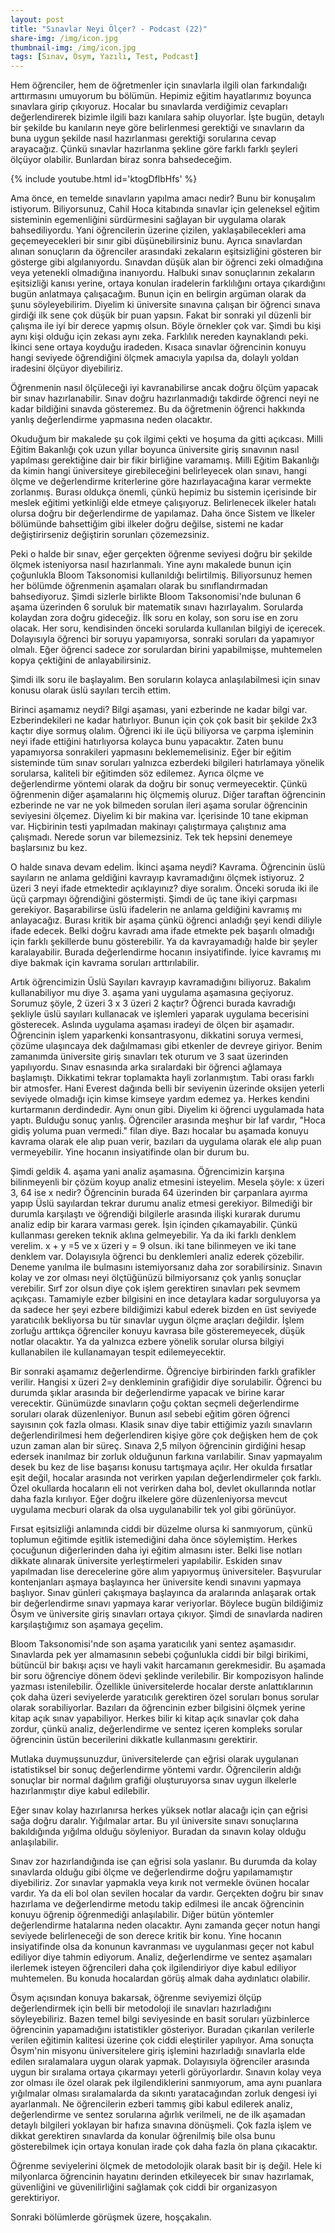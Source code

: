 ```yaml
---
layout: post
title: "Sınavlar Neyi Ölçer? - Podcast (22)"
share-img: /img/icon.jpg
thumbnail-img: /img/icon.jpg
tags: [Sınav, Ösym, Yazılı, Test, Podcast]
---
```





Hem öğrenciler, hem de öğretmenler için sınavlarla ilgili olan farkındalığı arttırmasını umuyorum bu bölümün. Hepimiz eğitim hayatlarımız boyunca sınavlara girip çıkıyoruz. Hocalar bu sınavlarda verdiğimiz cevapları değerlendirerek bizimle ilgili bazı kanılara sahip oluyorlar. İşte bugün, detaylı bir şekilde bu kanıların neye göre belirlenmesi gerektiği ve sınavların da buna uygun şekilde nasıl hazırlanması gerektiği sorularına cevap arayacağız. Çünkü sınavlar hazırlanma şekline göre farklı farklı şeyleri ölçüyor olabilir. Bunlardan biraz sonra bahsedeceğim.

{% include youtube.html id='ktogDflbHfs' %}

Ama önce, en temelde sınavların yapılma amacı nedir? Bunu bir konuşalım istiyorum. Biliyorsunuz, Cahil Hoca kitabında sınavlar için geleneksel eğitim sisteminin egemenliğini sürdürmesini sağlayan bir uygulama olarak bahsediliyordu. Yani öğrencilerin üzerine çizilen, yaklaşabilecekleri ama geçemeyecekleri bir sınır gibi düşünebilirsiniz bunu. Ayrıca sınavlardan alınan sonuçların da öğrenciler arasındaki zekaların eşitsizliğini gösteren bir gösterge gibi algılanıyordu. Sınavdan düşük alan bir öğrenci zeki olmadığına veya yetenekli olmadığına inanıyordu. Halbuki sınav sonuçlarının zekaların eşitsizliği kanısı yerine, ortaya konulan iradelerin farklılığını ortaya çıkardığını bugün anlatmaya çalışacağım. Bunun için en belirgin argüman olarak da şunu söyleyebilirim. Diyelim ki üniversite sınavına çalışan bir öğrenci sınava girdiği ilk sene çok düşük bir puan yapsın. Fakat bir sonraki yıl düzenli bir çalışma ile iyi bir derece yapmış olsun. Böyle örnekler çok var. Şimdi bu kişi aynı kişi olduğu için zekası aynı zeka. Farklılık nereden kaynaklandı peki. İkinci sene ortaya koyduğu iradeden. Kısaca sınavlar öğrencinin konuyu hangi seviyede öğrendiğini ölçmek amacıyla yapılsa da, dolaylı yoldan iradesini ölçüyor diyebiliriz.

Öğrenmenin nasıl ölçüleceği iyi kavranabilirse ancak doğru ölçüm yapacak bir sınav hazırlanabilir. Sınav doğru hazırlanmadığı takdirde öğrenci neyi ne kadar bildiğini sınavda gösteremez. Bu da öğretmenin öğrenci hakkında yanlış değerlendirme yapmasına neden olacaktır. 

Okuduğum bir makalede şu çok ilgimi çekti ve hoşuma da gitti açıkcası. Milli Eğitim Bakanlığı çok uzun yıllar boyunca üniversite giriş sınavının nasıl yapılması gerektiğine dair bir fikir birliğine varamamış. Milli Eğitim Bakanlığı da kimin hangi üniversiteye girebileceğini belirleyecek olan sınavı, hangi ölçme ve değerlendirme kriterlerine göre hazırlayacağına karar vermekte zorlanmış. Burası oldukça önemli, çünkü hepimiz bu sistemin içerisinde bir meslek eğitimi yetkinliği elde etmeye çalışıyoruz. Belirlenecek ilkeler hatalı olursa doğru bir değerlendirme de yapılamaz.  Daha önce Sistem ve İlkeler bölümünde bahsettiğim gibi ilkeler doğru değilse, sistemi ne kadar değiştirirseniz değiştirin sorunları çözemezsiniz. 

Peki o halde bir sınav, eğer gerçekten öğrenme seviyesi doğru bir şekilde ölçmek isteniyorsa nasıl hazırlanmalı. Yine aynı makalede bunun için çoğunlukla Bloom Taksonomisi kullanıldığı belirtilmiş. Biliyorsunuz hemen her bölümde öğrenmenin aşamaları olarak bu sınıflandırmadan bahsediyoruz. 
Şimdi sizlerle birlikte Bloom Taksonomisi'nde bulunan 6 aşama üzerinden 6 soruluk bir matematik sınavı hazırlayalım. Sorularda kolaydan zora doğru gideceğiz. İlk soru en kolay, son soru ise en zoru olacak. Her soru, kendisinden önceki sorularda kullanılan bilgiyi de içerecek. Dolayısıyla öğrenci bir soruyu yapamıyorsa, sonraki soruları da yapamıyor olmalı. Eğer öğrenci sadece zor sorulardan birini yapabilmişse, muhtemelen kopya çektiğini de anlayabilirsiniz.

Şimdi ilk soru ile başlayalım. Ben soruların kolayca anlaşılabilmesi için sınav konusu olarak üslü sayıları tercih ettim.

Birinci aşamamız neydi? Bilgi aşaması, yani ezberinde ne kadar bilgi var. Ezberindekileri ne kadar hatırlıyor. Bunun için çok çok basit bir şekilde 2x3 kaçtır diye sormuş olalım. Öğrenci iki ile üçü biliyorsa ve çarpma işleminin neyi ifade ettiğini hatırlıyorsa kolayca bunu yapacaktır. Zaten bunu yapamıyorsa sonrakileri yapmasını beklememelisiniz. Eğer bir eğitim sisteminde tüm sınav soruları yalnızca ezberdeki bilgileri hatırlamaya yönelik sorularsa, kaliteli bir eğitimden söz edilemez. Ayrıca ölçme ve değerlendirme yöntemi olarak da doğru bir sonuç vermeyecektir. Çünkü öğrenmenin diğer aşamalarını hiç ölçmemiş oluruz. Diğer taraftan öğrencinin ezberinde ne var ne yok bilmeden sorulan ileri aşama sorular öğrencinin seviyesini ölçemez. Diyelim ki bir makina var. İçerisinde 10 tane ekipman var. Hiçbirinin testi yapılmadan makinayı çalıştırmaya çalıştınız ama çalışmadı. Nerede sorun var bilemezsiniz. Tek tek hepsini denemeye başlarsınız bu kez.

O halde sınava devam edelim. İkinci aşama neydi? Kavrama. Öğrencinin üslü sayıların ne anlama geldiğini kavrayıp kavramadığını ölçmek istiyoruz. 2 üzeri 3 neyi ifade etmektedir açıklayınız? diye soralım. Önceki soruda iki ile üçü çarpmayı öğrendiğini göstermişti. Şimdi de üç tane ikiyi çarpması gerekiyor. Başarabilirse üsIü ifadelerin ne anlama geldiğini kavramış mı anlayacağız. Burası kritik bir aşama çünkü öğrenci anladığı şeyi kendi diliyle ifade edecek. Belki doğru kavradı ama ifade etmekte pek başarılı olmadığı için farklı şekillerde bunu gösterebilir. Ya da kavrayamadığı halde bir şeyler karalayabilir. Burada değerlendirme hocanın insiyatifinde. İyice kavramış mı diye bakmak için  kavrama soruları arttırılabilir.

Artık öğrencimizin Üslü Sayıları kavrayıp kavramadığını biliyoruz. Bakalım kullanabiliyor mu diye 3. aşama yani uygulama aşamasına geçiyoruz. Sorumuz şöyle, 2 üzeri 3 x 3 üzeri 2 kaçtır? Öğrenci burada kavradığı şekliyle üslü sayıları kullanacak ve işlemleri yaparak uygulama becerisini gösterecek. Aslında uygulama aşaması iradeyi de ölçen bir aşamadır. Öğrencinin işlem yaparkenki konsantrasyonu, dikkatini soruya vermesi, çözüme ulaşıncaya dek dağılmaması gibi etkenler de devreye giriyor. Benim zamanımda üniversite giriş sınavları tek oturum ve 3 saat üzerinden yapılıyordu. Sınav esnasında arka sıralardaki bir öğrenci ağlamaya başlamıştı. Dikkatimi tekrar toplamakta hayli zorlanmıştım. Tabi orası farklı bir atmosfer. Hani Everest dağında belli bir seviyenin üzerinde oksijen yeterli seviyede olmadığı için kimse kimseye yardım edemez ya. Herkes kendini kurtarmanın derdindedir. Aynı onun gibi. Diyelim ki öğrenci uygulamada hata yaptı. Bulduğu sonuç yanlış. Öğrenciler arasında meşhur bir laf vardır, "Hoca gidiş yoluma puan vermedi." filan diye. Bazı hocalar bu aşamada konuyu kavrama olarak ele alıp puan verir, bazıları da uygulama olarak ele alıp puan vermeyebilir. Yine hocanın insiyatifinde olan bir durum bu.

Şimdi geldik 4. aşama yani analiz aşamasına. Öğrencimizin karşına bilinmeyenli bir çözüm koyup analiz etmesini isteyelim. Mesela şöyle: x üzeri 3, 64 ise x nedir? Öğrencinin burada 64 üzerinden bir çarpanlara ayırma yapıp Üslü sayılardan tekrar durumu analiz etmesi gerekiyor. Bilmediği bir durumla karşılaştı ve öğrendiği bilgilerle arasında ilişki kurarak durumu analiz edip bir karara varması gerek. İşin içinden çıkamayabilir. Çünkü kullanması gereken teknik aklına gelmeyebilir. 
Ya da iki farklı denklem verelim. x + y =5 ve x üzeri y = 9 olsun. iki tane bilinmeyen ve iki tane denklem var. Dolayısıyla öğrenci bu denklemleri analiz ederek çözebilir. Deneme yanılma ile bulmasını istemiyorsanız daha zor sorabilirsiniz. Sınavın kolay ve zor olması neyi ölçtüğünüzü bilmiyorsanız çok yanlış sonuçlar verebilir. Sırf zor olsun diye çok işlem gerektiren sınavları pek sevmem açıkçası. Tamamiyle ezber bilgisini en ince detaylara kadar sorguluyorsa ya da sadece her şeyi ezbere bildiğimizi kabul ederek bizden en üst seviyede yaratıcılık bekliyorsa bu tür sınavlar uygun ölçme araçları değildir. İşlem zorluğu arttıkça öğrenciler konuyu kavrasa bile gösteremeyecek, düşük notlar olacaktır. Ya da yalnızca ezbere yönelik sorular olursa bilgiyi kullanabilen ile kullanamayan tespit edilemeyecektir. 

Bir sonraki aşamamız değerlendirme. Öğrenciye birbirinden farklı grafikler verilir. Hangisi x üzeri 2=y denkleminin grafiğidir diye sorulabilir. Öğrenci bu durumda şıklar arasında bir değerlendirme yapacak ve birine karar verecektir. Günümüzde sınavların çoğu çoktan seçmeli değerlendirme soruları olarak düzenleniyor. Bunun asıl sebebi eğitim gören öğrenci sayısının çok fazla olması. Klasik sınav diye tabir ettiğimiz yazılı sınavların değerlendirilmesi hem değerlendiren kişiye göre çok değişken hem de çok uzun zaman alan bir süreç. Sınava 2,5 milyon öğrencinin girdiğini hesap edersek inanılmaz bir zorluk olduğunun farkına varılabilir. Sınav yapmayalım desek bu kez de lise başarısı konusu tartışmaya açılır. Her okulda fırsatlar eşit değil, hocalar arasında not verirken yapılan değerlendirmeler çok farklı. Özel okullarda hocaların eli not verirken daha bol, devlet okullarında notlar daha fazla kırılıyor. Eğer doğru ilkelere göre düzenleniyorsa mevcut uygulama mecburi olarak da olsa uygulanabilir tek yol gibi görünüyor. 

Fırsat eşitsizliği anlamında ciddi bir düzelme olursa ki sanmıyorum, çünkü toplumun eğitimde eşitlik istemediğini daha önce söylemiştim. Herkes çocuğunun diğerlerinden daha iyi eğitim almasını ister. Belki lise notları dikkate alınarak üniversite yerleştirmeleri yapılabilir. Eskiden sınav yapılmadan lise derecelerine göre alım yapıyormuş üniversiteler. Başvurular kontenjanları aşmaya başlayınca her üniversite kendi sınavını yapmaya başlıyor. Sınav günleri çakışmaya başlayınca da aralarında anlaşarak ortak bir değerlendirme sınavı yapmaya karar veriyorlar. Böylece bugün bildiğimiz Ösym ve üniversite giriş sınavları ortaya çıkıyor. Şimdi de sınavlarda nadiren karşılaştığımız son aşamaya geçelim.

Bloom Taksonomisi'nde son aşama yaratıcılık yani sentez aşamasıdır. Sınavlarda pek yer almamasının sebebi çoğunlukla ciddi bir bilgi birikimi, bütüncül bir bakışı açısı ve hayli vakit harcamanın gerekmesidir. Bu aşamada bir soru öğrenciye dönem ödevi şeklinde verilebilir. Bir kompozisyon halinde yazması istenilebilir. Özellikle üniversitelerde hocalar derste anlattıklarının çok daha üzeri seviyelerde yaratıcılık gerektiren özel soruları bonus sorular olarak sorabiliyorlar. Bazıları da öğrencinin ezber bilgisini ölçmek yerine kitap açık sınav yapabiliyor. Herkes bilir ki kitap açık sınavlar çok daha zordur, çünkü analiz, değerlendirme ve sentez içeren kompleks sorular öğrencinin üstün becerilerini dikkatle kullanmasını gerektirir.

Mutlaka duymuşsunuzdur, üniversitelerde çan eğrisi olarak uygulanan istatistiksel bir sonuç değerlendirme yöntemi vardır. Öğrencilerin aldığı sonuçlar bir normal dağılım grafiği oluşturuyorsa sınav uygun ilkelerle hazırlanmıştır diye kabul edilebilir. 

Eğer sınav kolay hazırlanırsa herkes yüksek notlar alacağı için çan eğrisi sağa doğru daralır. Yığılmalar artar. Bu yıl üniversite sınavı sonuçlarına bakıldığında yığılma olduğu söyleniyor. Buradan da sınavın kolay olduğu anlaşılabilir.

Sınav zor hazırlandığında ise çan eğrisi sola yaslanır. Bu durumda da kolay sınavlarda olduğu gibi ölçme ve değerlendirme doğru yapılamamıştır diyebiliriz. Zor sınavlar yapmakla veya kırık not vermekle övünen hocalar vardır. Ya da eli bol olan sevilen hocalar da vardır. Gerçekten doğru bir sınav hazırlama ve değerlendirme metodu takip edilmesi ile ancak öğrencinin konuyu öğrenip öğrenmediği anlaşılabilir. Diğer bütün yöntemler değerlendirme hatalarına neden olacaktır. Aynı zamanda geçer notun hangi seviyede belirleneceği de son derece kritik bir konu. Yine hocanın insiyatifinde olsa da konunun kavranması ve uygulanması geçer not kabul ediliyor diye tahmin ediyorum. Analiz, değerlendirme ve sentez aşamaları ilerlemek isteyen öğrencileri daha çok ilgilendiriyor diye kabul ediliyor muhtemelen. Bu konuda hocalardan görüş almak daha aydınlatıcı olabilir. 

Ösym açısından konuya bakarsak, öğrenme seviyemizi ölçüp değerlendirmek için belli bir metodoloji ile sınavları hazırladığını söyleyebiliriz. Bazen temel bilgi seviyesinde en basit soruları yüzbinlerce öğrencinin yapamadığını istatistikler gösteriyor. Buradan çıkarılan verilerle verilen eğitimin kalitesi üzerine çok ciddi eleştiriler yapılıyor. Ama sonuçta Ösym'nin misyonu üniversitelere giriş işlemini hazırladığı sınavlarla elde edilen sıralamalara uygun olarak yapmak. Dolayısıyla öğrenciler arasında uygun bir sıralama ortaya çıkarmayı yeterli görüyorlardır. Sınavın kolay veya zor olması ile özel olarak pek ilgilendiklerini sanmıyorum, ama aynı puanlara yığılmalar olması sıralamalarda da sıkıntı yaratacağından zorluk dengesi iyi ayarlanmalı. Ne öğrencilerin ezberi tammış gibi kabul edilerek analiz, değerlendirme ve sentez sorularına ağırlık verilmeli, ne de ilk aşamadan detaylı bilgileri yoklayan bir hafıza sınavına dönüşmeli. Çok fazla işlem ve dikkat gerektiren sınavlarda da konular öğrenilmiş bile olsa bunu gösterebilmek için ortaya konulan irade çok daha fazla ön plana çıkacaktır. 

Öğrenme seviyelerini ölçmek de metodolojik olarak basit bir iş değil. Hele ki milyonlarca öğrencinin hayatını derinden etkileyecek bir sınav hazırlamak, güvenliğini ve güvenilirliğini sağlamak çok ciddi bir organizasyon gerektiriyor. 

Sonraki bölümlerde görüşmek üzere, hoşçakalın.
